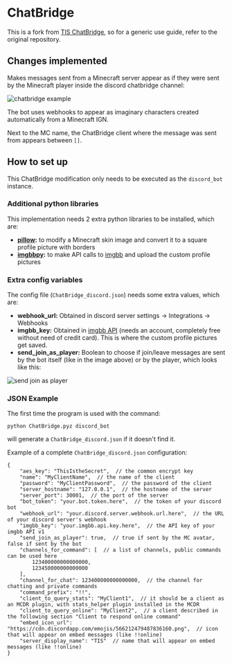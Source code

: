 # ChatBridge

This is a fork from [TIS ChatBridge](https://github.com/TISUnion/ChatBridge), so for a generic use guide, refer to the original repository.

## Changes implemented
Makes messages sent from a Minecraft server appear as if they were sent by the Minecraft player inside the discord chatbridge channel:

![chatbridge example](https://cdn.discordapp.com/attachments/1199645472655151174/1200001234527068251/image.png?ex=65c4973d&is=65b2223d&hm=6b8694734856e616f5d9d0796b40f1747aaef328ebf5c29e94c5f6d11d6bdffc&)

The bot uses webhooks to appear as imaginary characters created automatically from a Minecraft IGN.

Next to the MC name, the ChatBridge client where the message was sent from appears between `[]`.

## How to set up
This ChatBridge modification only needs to be executed as the `discord_bot` instance.
### Additional python libraries
This implementation needs 2 extra python libraries to be installed, which are:
* **[pillow](https://pypi.org/project/pillow/):** to modify a Minecraft skin image and convert it to a square profile picture with borders
* **[imgbbpy](https://pypi.org/project/imgbbpy/):** to make API calls to [imgbb](https://imgbb.com/) and upload the custom profile pictures

### Extra config variables
The config file (`ChatBridge_discord.json`) needs some extra values, which are:
* **webhook_url:** Obtained in discord server settings -> Integrations -> Webhooks
* **imgbb_key:** Obtained in [imgbb API](https://api.imgbb.com/) (needs an account, completely free without need of credit card). This is where the custom profile pictures get saved.
* **send_join_as_player:** Boolean to choose if join/leave messages are sent by the bot itself (like in the image above) or by the player, which looks like this:

![send join as player](https://cdn.discordapp.com/attachments/1199645472655151174/1200003359013355531/join_as_player_example.png?ex=65c49937&is=65b22437&hm=efe846df547ee5f105a6643698cffb587a45eb7c01254f7bd930b9f713752630&)

### JSON Example
The first time the program is used with the command:
```
python ChatBridge.pyz discord_bot
```
will generate a `ChatBridge_discord.json` if it doesn't find it.

Example of a complete `ChatBridge_discord.json` configuration:
```json5
{
    "aes_key": "ThisIstheSecret",  // the common encrypt key
    "name": "MyClientName",  // the name of the client
    "password": "MyClientPassword",  // the password of the client
    "server_hostname": "127.0.0.1",  // the hostname of the server
    "server_port": 30001,  // the port of the server
    "bot_token": "your.bot.token.here",  // the token of your discord bot
    "webhook_url": "your.discord.server.webhook.url.here",  // the URL of your discord server's webhook
    "imgbb_key": "your.imgbb.api.key.here",  // the API key of your imgbb API v1
    "send_join_as_player": true,  // true if sent by the MC avatar, false if sent by the bot
    "channels_for_command": [  // a list of channels, public commands can be used here
        123400000000000000,
        123450000000000000
    ],
    "channel_for_chat": 123400000000000000,  // the channel for chatting and private commands
    "command_prefix": "!!",
    "client_to_query_stats": "MyClient1",  // it should be a client as an MCDR plugin, with stats_helper plugin installed in the MCDR
    "client_to_query_online": "MyClient2",  // a client described in the following section "Client to respond online command"
    "embed_icon_url": "https://cdn.discordapp.com/emojis/566212479487836160.png",  // icon that will appear on embed messages (like !!online)
    "server_display_name": "TIS"  // name that will appear on embed messages (like !!online)
}
```
